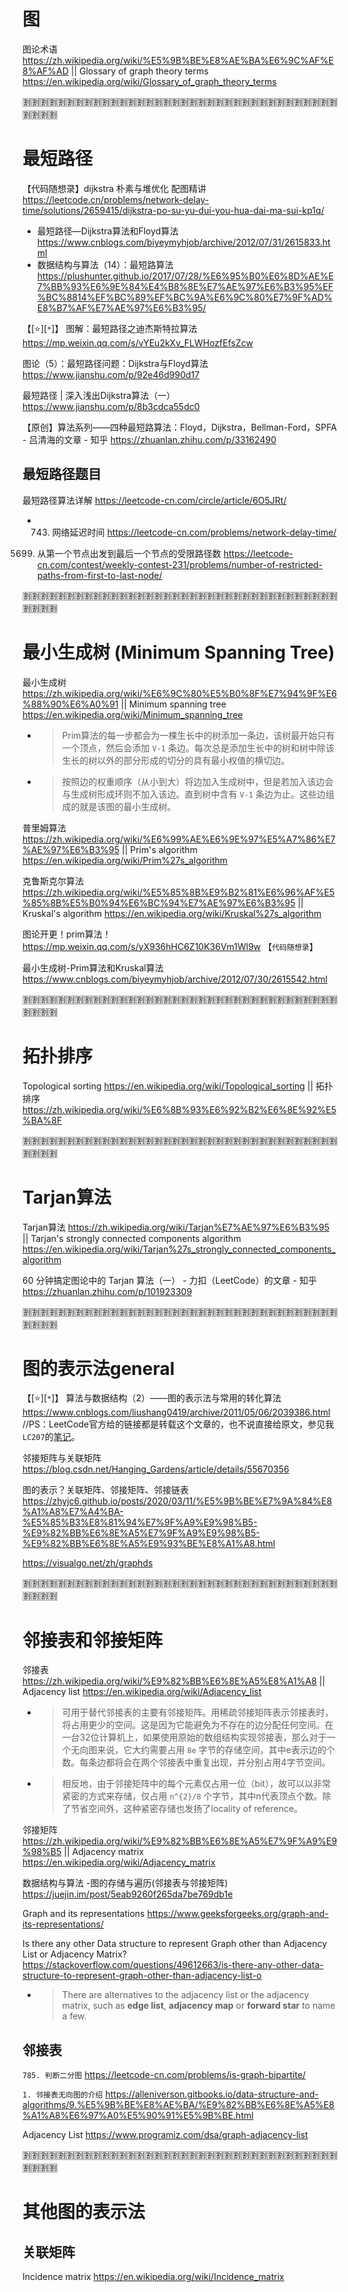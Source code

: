 
# 图

图论术语 https://zh.wikipedia.org/wiki/%E5%9B%BE%E8%AE%BA%E6%9C%AF%E8%AF%AD || Glossary of graph theory terms https://en.wikipedia.org/wiki/Glossary_of_graph_theory_terms

:u5272::u5272::u5272::u5272::u5272::u5272::u5272::u5272::u5272::u5272::u5272::u5272::u5272::u5272::u5272::u5272::u5272::u5272::u5272::u5272::u5272::u5272::u5272::u5272::u5272::u5272::u5272::u5272::u5272::u5272::u5272::u5272::u5272::u5272::u5272::u5272::u5272::u5272::u5272::u5272:

# 最短路径

【代码随想录】dijkstra 朴素与堆优化 配图精讲 https://leetcode.cn/problems/network-delay-time/solutions/2659415/dijkstra-po-su-yu-dui-you-hua-dai-ma-sui-kp1q/

- 最短路径—Dijkstra算法和Floyd算法 https://www.cnblogs.com/biyeymyhjob/archive/2012/07/31/2615833.html
- 数据结构与算法（14）：最短路算法 https://plushunter.github.io/2017/07/28/%E6%95%B0%E6%8D%AE%E7%BB%93%E6%9E%84%E4%B8%8E%E7%AE%97%E6%B3%95%EF%BC%8814%EF%BC%89%EF%BC%9A%E6%9C%80%E7%9F%AD%E8%B7%AF%E7%AE%97%E6%B3%95/

【[:star:][`*`]】 图解：最短路径之迪杰斯特拉算法 https://mp.weixin.qq.com/s/vYEu2kXv_FLWHozfEfsZcw

图论（5）：最短路径问题：Dijkstra与Floyd算法 https://www.jianshu.com/p/92e46d990d17

最短路径 | 深入浅出Dijkstra算法（一） https://www.jianshu.com/p/8b3cdca55dc0

【原创】算法系列——四种最短路算法：Floyd，Dijkstra，Bellman-Ford，SPFA - 吕清海的文章 - 知乎 https://zhuanlan.zhihu.com/p/33162490

## 最短路径题目

最短路径算法详解 https://leetcode-cn.com/circle/article/6O5JRt/
- 743. 网络延迟时间 https://leetcode-cn.com/problems/network-delay-time/

5699. 从第一个节点出发到最后一个节点的受限路径数 https://leetcode-cn.com/contest/weekly-contest-231/problems/number-of-restricted-paths-from-first-to-last-node/

:u5272::u5272::u5272::u5272::u5272::u5272::u5272::u5272::u5272::u5272::u5272::u5272::u5272::u5272::u5272::u5272::u5272::u5272::u5272::u5272::u5272::u5272::u5272::u5272::u5272::u5272::u5272::u5272::u5272::u5272::u5272::u5272::u5272::u5272::u5272::u5272::u5272::u5272::u5272::u5272:

# 最小生成树 (Minimum Spanning Tree)

最小生成树 https://zh.wikipedia.org/wiki/%E6%9C%80%E5%B0%8F%E7%94%9F%E6%88%90%E6%A0%91 || Minimum spanning tree https://en.wikipedia.org/wiki/Minimum_spanning_tree
- > Prim算法的每一步都会为一棵生长中的树添加一条边，该树最开始只有一个顶点，然后会添加 `V-1` 条边。每次总是添加生长中的树和树中除该生长的树以外的部分形成的切分的具有最小权值的横切边。
- > 按照边的权重顺序（从小到大）将边加入生成树中，但是若加入该边会与生成树形成环则不加入该边。直到树中含有 `V-1` 条边为止。这些边组成的就是该图的最小生成树。

普里姆算法 https://zh.wikipedia.org/wiki/%E6%99%AE%E6%9E%97%E5%A7%86%E7%AE%97%E6%B3%95 || Prim's algorithm https://en.wikipedia.org/wiki/Prim%27s_algorithm

克鲁斯克尔算法 https://zh.wikipedia.org/wiki/%E5%85%8B%E9%B2%81%E6%96%AF%E5%85%8B%E5%B0%94%E6%BC%94%E7%AE%97%E6%B3%95 || Kruskal's algorithm https://en.wikipedia.org/wiki/Kruskal%27s_algorithm

图论开更！prim算法！ https://mp.weixin.qq.com/s/yX936hHC6Z10K36Vm1Wl9w  【`代码随想录`】

最小生成树-Prim算法和Kruskal算法 https://www.cnblogs.com/biyeymyhjob/archive/2012/07/30/2615542.html

:u5272::u5272::u5272::u5272::u5272::u5272::u5272::u5272::u5272::u5272::u5272::u5272::u5272::u5272::u5272::u5272::u5272::u5272::u5272::u5272::u5272::u5272::u5272::u5272::u5272::u5272::u5272::u5272::u5272::u5272::u5272::u5272::u5272::u5272::u5272::u5272::u5272::u5272::u5272::u5272:

# 拓扑排序

Topological sorting https://en.wikipedia.org/wiki/Topological_sorting || 拓扑排序 https://zh.wikipedia.org/wiki/%E6%8B%93%E6%92%B2%E6%8E%92%E5%BA%8F

:u5272::u5272::u5272::u5272::u5272::u5272::u5272::u5272::u5272::u5272::u5272::u5272::u5272::u5272::u5272::u5272::u5272::u5272::u5272::u5272::u5272::u5272::u5272::u5272::u5272::u5272::u5272::u5272::u5272::u5272::u5272::u5272::u5272::u5272::u5272::u5272::u5272::u5272::u5272::u5272:

# Tarjan算法

Tarjan算法 https://zh.wikipedia.org/wiki/Tarjan%E7%AE%97%E6%B3%95 || Tarjan's strongly connected components algorithm https://en.wikipedia.org/wiki/Tarjan%27s_strongly_connected_components_algorithm

60 分钟搞定图论中的 Tarjan 算法（一） - 力扣（LeetCode）的文章 - 知乎 https://zhuanlan.zhihu.com/p/101923309

:u5272::u5272::u5272::u5272::u5272::u5272::u5272::u5272::u5272::u5272::u5272::u5272::u5272::u5272::u5272::u5272::u5272::u5272::u5272::u5272::u5272::u5272::u5272::u5272::u5272::u5272::u5272::u5272::u5272::u5272::u5272::u5272::u5272::u5272::u5272::u5272::u5272::u5272::u5272::u5272:

# 图的表示法general

【[:star:][`*`]】 算法与数据结构（2）——图的表示法与常用的转化算法 https://www.cnblogs.com/liushang0419/archive/2011/05/06/2039386.html  //PS：LeetCode官方给的链接都是转载这个文章的，也不说直接给原文，参见我`LC207`的[笔记](https://github.com/BIAOXYZ/variousCodes/blob/master/_CodeTopics/LeetCode/000207/README.md#L13)。

邻接矩阵与关联矩阵 https://blog.csdn.net/Hanging_Gardens/article/details/55670356

图的表示？关联矩阵、邻接矩阵、邻接链表 https://zhyjc6.github.io/posts/2020/03/11/%E5%9B%BE%E7%9A%84%E8%A1%A8%E7%A4%BA-%E5%85%B3%E8%81%94%E7%9F%A9%E9%98%B5-%E9%82%BB%E6%8E%A5%E7%9F%A9%E9%98%B5-%E9%82%BB%E6%8E%A5%E9%93%BE%E8%A1%A8.html

https://visualgo.net/zh/graphds

:u5272::u5272::u5272::u5272::u5272::u5272::u5272::u5272::u5272::u5272::u5272::u5272::u5272::u5272::u5272::u5272::u5272::u5272::u5272::u5272::u5272::u5272::u5272::u5272::u5272::u5272::u5272::u5272::u5272::u5272::u5272::u5272::u5272::u5272::u5272::u5272::u5272::u5272::u5272::u5272:

# 邻接表和邻接矩阵

邻接表 https://zh.wikipedia.org/wiki/%E9%82%BB%E6%8E%A5%E8%A1%A8 || Adjacency list https://en.wikipedia.org/wiki/Adjacency_list
- > 可用于替代邻接表的主要有邻接矩阵。用稀疏邻接矩阵表示邻接表时，将占用更少的空间。这是因为它能避免为不存在的边分配任何空间。在一台32位计算机上，如果使用原始的数组结构实现邻接表，那么对于一个无向图来说，它大约需要占用 `8e` 字节的存储空间，其中e表示边的个数。每条边都将会在两个邻接表中重复出现，并分别占用4字节空间。
- > 相反地，由于邻接矩阵中的每个元素仅占用一位（bit），故可以以非常紧密的方式来存储，仅占用 `n^{2}/8` 个字节，其中n代表顶点个数。除了节省空间外，这种紧密存储也发扬了locality of reference。

邻接矩阵 https://zh.wikipedia.org/wiki/%E9%82%BB%E6%8E%A5%E7%9F%A9%E9%98%B5 || Adjacency matrix https://en.wikipedia.org/wiki/Adjacency_matrix

数据结构与算法 -图的存储与遍历(邻接表与邻接矩阵) https://juejin.im/post/5eab9260f265da7be769db1e

Graph and its representations https://www.geeksforgeeks.org/graph-and-its-representations/

Is there any other Data structure to represent Graph other than Adjacency List or Adjacency Matrix? https://stackoverflow.com/questions/49612663/is-there-any-other-data-structure-to-represent-graph-other-than-adjacency-list-o
- > There are alternatives to the adjacency list or the adjacency matrix, such as **edge list**, **adjacency map** or **forward star** to name a few.

## 邻接表

`785. 判断二分图` https://leetcode-cn.com/problems/is-graph-bipartite/

`1. 邻接表无向图的介绍` https://alleniverson.gitbooks.io/data-structure-and-algorithms/9.%E5%9B%BE%E8%AE%BA/%E9%82%BB%E6%8E%A5%E8%A1%A8%E6%97%A0%E5%90%91%E5%9B%BE.html

Adjacency List https://www.programiz.com/dsa/graph-adjacency-list

:u5272::u5272::u5272::u5272::u5272::u5272::u5272::u5272::u5272::u5272::u5272::u5272::u5272::u5272::u5272::u5272::u5272::u5272::u5272::u5272::u5272::u5272::u5272::u5272::u5272::u5272::u5272::u5272::u5272::u5272::u5272::u5272::u5272::u5272::u5272::u5272::u5272::u5272::u5272::u5272:

# 其他图的表示法

## 关联矩阵

Incidence matrix https://en.wikipedia.org/wiki/Incidence_matrix
